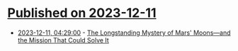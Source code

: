 # [Published on 2023-12-11](index.md)

* [2023-12-11, 04:29:00](https://soylentnews.org/article.pl?sid=23/12/10/031212&from=rss) - [The Longstanding Mystery of Mars' Moons—and the Mission That Could Solve It](https://soylentnews.org/article.pl?sid=23/12/10/031212&from=rss)
